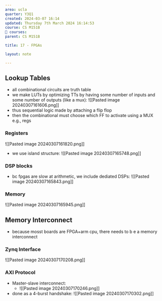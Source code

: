 ```yaml
---
area: ucla
quarter: Y3Q1
created: 2024-03-07 16:14
updated: Thursday 7th March 2024 16:14:53
course: CS M151B
📕 courses:
parent: CS M151B

title: 17 - FPGAs

layout: note

---
```


## Lookup Tables
- all combinational circuits are truth table
- we make LUTs by optimizing TTs by having some number of inputs and some number of outputs (like a mux): ![[Pasted image 20240307161606.png]]
- thus sequential logic made by attaching a flip flop
- then the combinational must choose which FF to activate using a MUX e.g., regs
### Registers
![[Pasted image 20240307161820.png]]
- we use island structure: ![[Pasted image 20240307165748.png]]
### DSP blocks
- bc fpgas are slow at arithmetic, we include dediated DSPs: ![[Pasted image 20240307165843.png]]
### Memory
![[Pasted image 20240307165945.png]]

## Memory Interconnect
- because mosst boards are FPGA+arm cpu, there needs to b e a memory interconnect
### Zynq Interface 
![[Pasted image 20240307170208.png]]
### AXI Protocol
- Master-slave interconnect: 
	- ![[Pasted image 20240307170246.png]]
- done as a 4-burst handshake: ![[Pasted image 20240307170302.png]]